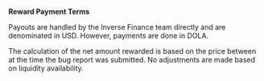 **Reward Payment Terms**

Payouts are handled by the Inverse Finance team directly and are denominated in USD. However, payments are done in DOLA.

The calculation of the net amount rewarded is based on the price between at the time the bug report was submitted. No adjustments are made based on liquidity availability.

